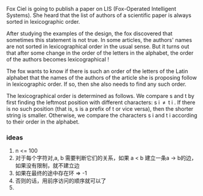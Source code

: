 Fox Ciel is going to publish a paper on LIS (Fox-Operated Intelligent Systems). She heard that the list of authors of a scientific paper is always sorted in lexicographic order.

After studying the examples of the design, the fox discovered that sometimes this statement is not true. In some articles, the authors' names are not sorted in lexicographical order in the usual sense. But it turns out that after some change in the order of the letters in the alphabet, the order of the authors becomes lexicographical !

The fox wants to know if there is such an order of the letters of the Latin alphabet that the names of the authors of the article she is proposing follow in lexicographic order. If so, then she also needs to find any such order.

The lexicographical order is determined as follows. We compare s and t by first finding the leftmost position with different characters: s i  ≠  t i . If there is no such position (that is, s is a prefix of t or vice versa), then the shorter string is smaller. Otherwise, we compare the characters s i and t i according to their order in the alphabet.

### ideas
1. n <= 100
2. 对于每个字符对,a, b 需要判断它们的关系，如果 a < b 建立一条a -> b的边， 如果没有限制，就不建立边
3. 如果在最终的途中存在环 => -1
4. 否则的话，用前序访问的顺序就可以了
5. 